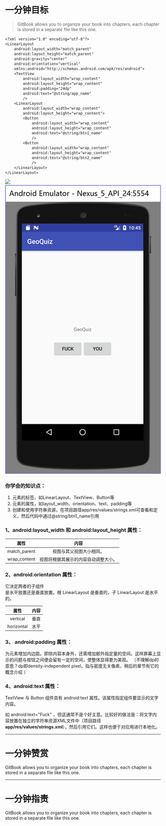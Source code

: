 # 一分钟目标

> GitBook allows you to organize your book into chapters, each chapter is stored in a separate file like this one.

```
<?xml version="1.0" encoding="utf-8"?>
<LinearLayout
    android:layout_width="match_parent"
    android:layout_height="match_parent"
    android:gravity="center"
    android:orientation="vertical"
    xmlns:android="http://schemas.android.com/apk/res/android">
    <TextView
        android:layout_width="wrap_content"
        android:layout_height="wrap_content"
        android:padding="24dp"
        android:text="@string/app_name"
        />
    <LinearLayout
        android:layout_width="wrap_content"
        android:layout_height="wrap_content">
        <Button
            android:layout_width="wrap_content"
            android:layout_height="wrap_content"
            android:text="@string/btn1_name"
            />
        <Button
            android:layout_width="wrap_content"
            android:layout_height="wrap_content"
            android:text="@string/btn2_name"
            />
    </LinearLayout>
</LinearLayout>
```

![](file:///C:\Users\Lee\AppData\Roaming\Tencent\Users\928532756\QQ\WinTemp\RichOle\EY~4I~1A4%28U%29AKO[O[7_F]M.png)![](/assets/EY~4I~1A4%28U%29AKO[O[7_F]M.png)

### 你学会的知识点：

1. 元素的标签，如LinearLayout、TextView、Button等
2. 元素的属性，如layout\_width、orientation、text、padding等
3. 创建和使用字符串资源，在项目路径app/res/values/strings.xml可查看和定义，然后代码中通过@string/btn1\_name引用

### 1、android:layout\_width 和 android:layout\_height 属性：

| 属性 | 内容 |
| :---: | :---: |
| match\_parent | 视图与其父视图大小相同。 |
| wrap\_content | 视图将根据其展示的内容自动调整大小。 |

### 2、android:orientation 属性：

它决定两者的子组件  
是水平放置还是垂直放置。根 LinearLayout 是垂直的，子 LinearLayout 是水平的。

| 属性 | 内容 |
| :---: | :---: |
| vertical | 垂直 |
| horizontal | 水平 |

### 3、 android:padding 属性：

为元素增加内边距。即除内容本身外，还需增加额外指定量的空间。这样屏幕上显示的问题与按钮之间便会留有一定的空间，使整体显得更为美观。 （不理解dp的意思？dp即density-independent pixel，指与密度无关像素，稍后的章节有它的概念介绍 ）

### 4、android:text 属性：

TextView 与 Button 组件具有 android:text 属性。该属性指定组件要显示的文字内容。

如 android:text="Fuck" ，但这通常不是个好主意。比较好的做法是：将文字内容放置在独立的字符串资源XML文件中（项目路径**app/res/values/strings.xml**），然后引用它们。这样也便于对应用进行本地化。

---

# 一分钟赞赏

GitBook allows you to organize your book into chapters, each chapter is stored in a separate file like this one.

---

# 一分钟指责

GitBook allows you to organize your book into chapters, each chapter is stored in a separate file like this one.

